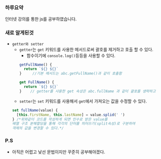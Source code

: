### 하루요약

인터넷 강의를 통한 js를 공부하였습니다.

### 새로 알게된것

- `getter와 setter`
  - `getter`는 `get` 키워드를 사용한 메서드로써 괄호를 제거하고 호출 할 수 있다.
    - 함수이기에 `console.log()`등등을 사용할 수 있다. 
    ```js
    getFullName() {
      return `${} ${}`
    }     //기본 메서드는 abc.getFullName()과 같이 호출함

    get FullName() {
      return `${} ${}`
    }    // getter를 사용한 get 속성은 abc.fullName 과 같이 괄호를 생략하고 호출
    ```
  - `setter`는 `set` 키워드를 사용해서 `get`에서 가져오는 값을 수정할 수 있다.
  ```js
  set fullName(value) {
    [this.firstName, this.lastName] = value.splid(' ')
  } /*위와같이 코드를 작성하게 되면 인수로 받은 value를 
  배열 구조 분해할당을 통해 각각의 단어를 띄어쓰기(split속성)로 구분하여
  객체의 값을 변경할 수 있다.*/
  ```

### P.S

- 아직은 어렵고 낯선 문법이지만 꾸준히 공부해야겠다.
